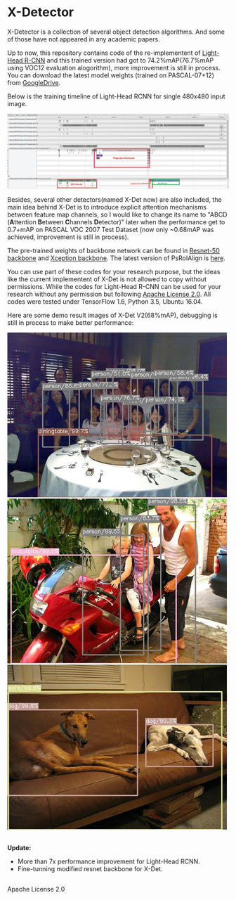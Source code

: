 # X-Detector
X-Detector is a collection of several object detection algorithms. And some of those have not appeared in any academic papers.

Up to now, this repository contains code of the re-implementent of [Light-Head R-CNN](https://arxiv.org/abs/1711.07264) and this trained version had got to 74.2%mAP(76.7%mAP using VOC12 evaluation alogorithm), more improvement is still in process. You can download the latest model weights (trained on PASCAL-07+12) from [GoogleDrive](https://drive.google.com/open?id=1hOvHnvl4hY6A1hawI3cTxpXY6GcPENMG).

Below is the training timeline of Light-Head RCNN for single 480x480 input image.

![](demo/timeline.JPG "Timeline of Light-Head RCNN")

Besides, several other detectors(named X-Det now) are also included, the main idea behind X-Det is to introduce explicit attention mechanisms between feature map channels, so I would like to change its name to "ABCD (**A**ttention **B**etween **C**hannels **D**etector)" later when the performance get to 0.7+mAP on PASCAL VOC 2007 Test Dataset (now only ~0.68mAP was achieved, improvement is still in process).

The pre-trained weights of backbone network can be found in [Resnet-50 backbone](https://github.com/tensorflow/models/tree/master/official/resnet) and [Xception backbone](https://github.com/HiKapok/Xception_Tensorflow). The latest version of PsRoIAlign is [here](https://github.com/HiKapok/PSROIAlign).

You can use part of these codes for your research purpose, but the ideas like the current implementent of X-Det is not allowed to copy without permissions. While the codes for Light-Head R-CNN can be used for your research without any permission but following [Apache License 2.0](https://github.com/HiKapok/X-Detector/blob/master/LICENSE). All codes were tested under TensorFlow 1.6, Python 3.5, Ubuntu 16.04.

Here are some demo result images of X-Det V2(68%mAP), debugging is still in process to make better performance:

![](demo/1.jpg "Detection Example 1")
![](demo/2.jpg "Detection Example 2")
![](demo/3.jpg "Detection Example 3")

## ##

**Update:**

- More than 7x performance improvement for Light-Head RCNN.
- Fine-tunning modified resnet backbone for X-Det.

## ##
Apache License 2.0
